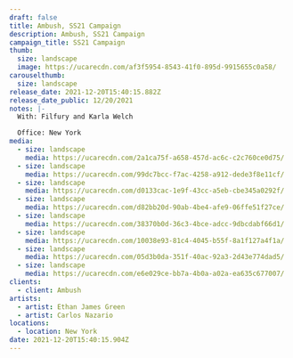 ```yaml
---
draft: false
title: Ambush, SS21 Campaign
description: Ambush, SS21 Campaign
campaign_title: SS21 Campaign
thumb:
  size: landscape
  image: https://ucarecdn.com/af3f5954-8543-41f0-895d-9915655c0a58/
carouselthumb:
  size: landscape
release_date: 2021-12-20T15:40:15.882Z
release_date_public: 12/20/2021
notes: |-
  With: Filfury and Karla Welch

  Office: New York
media:
  - size: landscape
    media: https://ucarecdn.com/2a1ca75f-a658-457d-ac6c-c2c760ce0d75/
  - size: landscape
    media: https://ucarecdn.com/99dc7bcc-f7ac-4258-a912-dede3f8e11cf/
  - size: landscape
    media: https://ucarecdn.com/d0133cac-1e9f-43cc-a5eb-cbe345a0292f/
  - size: landscape
    media: https://ucarecdn.com/d82bb20d-90ab-4be4-afe9-06ffe51f27ce/
  - size: landscape
    media: https://ucarecdn.com/38370b0d-36c3-4bce-adcc-9dbcdabf66d1/
  - size: landscape
    media: https://ucarecdn.com/10038e93-81c4-4045-b55f-8a1f127a4f1a/
  - size: landscape
    media: https://ucarecdn.com/05d3b0da-351f-40ac-92a3-2d43e774dad5/
  - size: landscape
    media: https://ucarecdn.com/e6e029ce-bb7a-4b0a-a02a-ea635c677007/
clients:
  - client: Ambush
artists:
  - artist: Ethan James Green
  - artist: Carlos Nazario
locations:
  - location: New York
date: 2021-12-20T15:40:15.904Z
---
```

